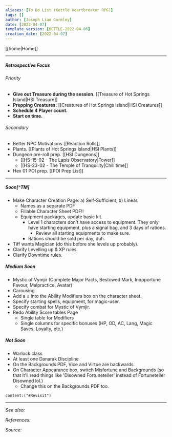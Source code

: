```yaml
---
aliases: [To Do List (Kettle Heartbreaker RPG)]
tags: []
author: [Joseph Liao Gormley]
date: [2022-04-07]
template_version: [KETTLE-2022-04-06]
creation_date: [2022-04-07]
---
```

<!-- Home | Character Creation | -->
[[home|Home]] 
___
##### Retrospective Focus
###### Priority
- **Give out Treasure during the session.** [[Treasure of Hot Springs Island|HSI Treasure]]
- **Prepping Creatures.** [[Creatures of Hot Springs Island|HSI Creatures]]
- **Schedule 4 Player count.**
- **Start on time.**
###### Secondary
- Better NPC Motivations [[Reaction Rolls]]
- Plants. [[Plants of Hot Springs Island|HSI Plants]]
- Dungeon pre-roll prep. [[HSI Dungeons]]
	- [[HS-15-02 - The Lapis Observatory|Tower]]
	- [[HS-23-02 - The Temple of Tranquility|Chill time]]
- Hex 01 POI prep. [[POI Prep List]]

___
##### Soon[^TM]
- Make Character Creation Page: a) Self-Sufficient, b) Linear.
	- Names as a separate PDF
	- Fillable Character Sheet PDF!!
	- Equipment packages, update basic kit.
		- Level 1 characters don't have access to equipment. They only have starting equipment, plus a signal bag, and 3 days of rations.
			- Review all starting equipments to make sure.
		- Rations should be sold per day, duh.
- Tiff wants Magician (do this before she levels up probably).
- Clarify Levelling up & XP rules.
- Clarify Downtime rules.

##### Medium Soon
- Mystic of Vymjir (Complete Major Pacts, Bestowed Mark, Inopportune Favour, Malpractice, Avatar)
- Carousing
- Add a $\pm$ into the Ability Modifiers box on the character sheet.
- Specify starting spells, equipment, for magic-user.
- Specify combat for Mystic of Vymjir.
- Redo Ability Score tables Page 
	- Single table for Modifiers
	- Single columns for specific bonuses (HP, OD, AC, Lang, Magic Saves, Loyalty, etc.)


##### Not Soon
- Warlock class
- At least one Danarak Discipline
- On the Backgrounds PDF, Vice and Virtue are backwards.
- On Character Appearance box, switch Misfortune and Backgrounds (so that it'll read things like 'Disowned Fortuneteller' instead of Fortuneteller Disowned lol.)
	- Change this on the Backgrounds PDF too.
```query
content:("#Revisit")
```

___
*See also:* 

*References:*

*Source:* 
<!-- Sources, read more, links, etc. -->
<!-- *Source: Entry by [[Mike Maxin]].* -->
<!-- Leave an empty line at the end, otherwise Exporter complains. -->
